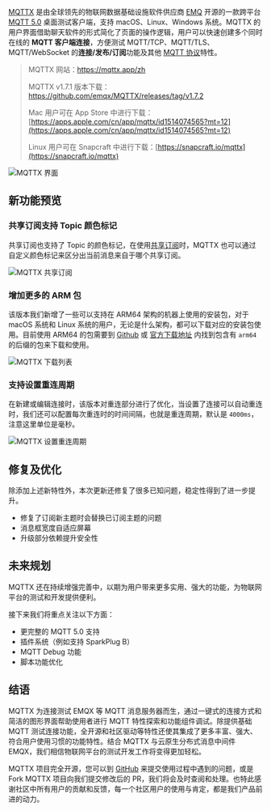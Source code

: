 [MQTTX](https://mqttx.app/zh) 是由全球领先的物联网数据基础设施软件供应商 [EMQ](https://www.emqx.com/zh) 开源的一款跨平台 [MQTT 5.0](https://www.emqx.com/zh/blog/introduction-to-mqtt-5) 桌面测试客户端，支持 macOS、Linux、Windows 系统。MQTTX 的用户界面借助聊天软件的形式简化了页面的操作逻辑，用户可以快速创建多个同时在线的 **MQTT 客户端连接**，方便测试 MQTT/TCP、MQTT/TLS、MQTT/WebSocket 的**连接/发布/订阅**功能及其他 [MQTT 协议](https://www.emqx.com/zh/mqtt-guide)特性。

> MQTTX 网站：[https://mqttx.app/zh ](https://mqttx.app/zh)
>
> MQTTX v1.7.1 版本下载：[https://github.com/emqx/MQTTX/releases/tag/v1.7.2 ](https://github.com/emqx/MQTTX/releases/tag/v1.7.2 )
>
> Mac 用户可在 App Store 中进行下载：[‎](https://apps.apple.com/cn/app/mqttx/id1514074565?mt=12)[https://apps.apple.com/cn/app/mqttx/id1514074565?mt=12](https://apps.apple.com/cn/app/mqttx/id1514074565?mt=12)
>
> Linux 用户可在 Snapcraft 中进行下载：[https://snapcraft.io/mqttx](https://snapcraft.io/mqttx)

![MQTTX 界面](https://assets.emqx.com/images/d88034adb1312466ca146e27c36c4b74.png)

## 新功能预览

### 共享订阅支持 Topic 颜色标记

共享订阅也支持了 Topic 的颜色标记，在使用[共享订阅](https://www.emqx.com/zh/blog/introduction-to-mqtt5-protocol-shared-subscription)时，MQTTX 也可以通过自定义颜色标记来区分出当前消息来自于哪个共享订阅。

![MQTTX 共享订阅](https://assets.emqx.com/images/9b686e84a1671c793dbbcb68aea2ec13.png)

### 增加更多的 ARM 包

该版本我们新增了一些可以支持在 ARM64 架构的机器上使用的安装包，对于 macOS 系统和 Linux 系统的用户，无论是什么架构，都可以下载对应的安装包使用。目前使用 ARM64 的包需要到 [Github](https://github.com/emqx/MQTTX/releases/tag/v1.7.2) 或 [官方下载地址](https://www.emqx.com/zh/downloads/MQTTX/v1.7.2) 内找到包含有 `arm64` 的后缀的包来下载和使用。

![MQTTX 下载列表](https://assets.emqx.com/images/e3f5a841c487f56d4cda3d848b6482a1.png)

### 支持设置重连周期

在新建或编辑连接时，该版本对重连部分进行了优化，当设置了连接可以自动重连时，我们还可以配置每次重连时的时间间隔，也就是重连周期，默认是 `4000ms`，注意这里单位是毫秒。

![MQTTX 设置重连周期](https://assets.emqx.com/images/261b7ae46dd61558475fae4b23008d79.png)

 
## 修复及优化

除添加上述新特性外，本次更新还修复了很多已知问题，稳定性得到了进一步提升。

- 修复了订阅新主题时会替换已订阅主题的问题
- 消息框宽度自适应屏幕
- 升级部分依赖提升安全性

## 未来规划

MQTTX 还在持续增强完善中，以期为用户带来更多实用、强大的功能，为物联网平台的测试和开发提供便利。

接下来我们将重点关注以下方面：

- 更完整的 MQTT 5.0 支持
- 插件系统（例如支持 SparkPlug B）
- MQTT Debug 功能
- 脚本功能优化

## 结语

MQTTX 为连接测试 EMQX 等 MQTT 消息服务器而生，通过一键式的连接方式和简洁的图形界面帮助使用者进行 MQTT 特性探索和功能组件调试。除提供基础 MQTT 测试连接功能，全开源和社区驱动等特性还使其集成了更多丰富、强大、符合用户使用习惯的功能特性。结合 MQTTX 与云原生分布式消息中间件 EMQX，我们相信物联网平台的测试开发工作将变得更加轻松。

MQTTX 项目完全开源，您可以到 [GitHub](https://github.com/emqx/MQTTX/issues?q=is%3Aissue+is%3Aopen+sort%3Aupdated-desc) 来提交使用过程中遇到的问题，或是 Fork MQTTX 项目向我们提交修改后的 PR，我们将会及时查阅和处理。也特此感谢社区中所有用户的贡献和反馈，每一个社区用户的使用与肯定，都是我们产品前进的动力。

